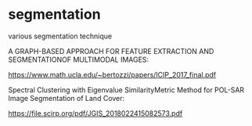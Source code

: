 # segmentation
various segmentation technique


A GRAPH-BASED APPROACH FOR FEATURE EXTRACTION AND SEGMENTATIONOF MULTIMODAL IMAGES: 

https://www.math.ucla.edu/~bertozzi/papers/ICIP_2017_final.pdf


Spectral Clustering with Eigenvalue SimilarityMetric Method for POL-SAR Image Segmentation of Land Cover:


https://file.scirp.org/pdf/JGIS_2018022415082573.pdf
